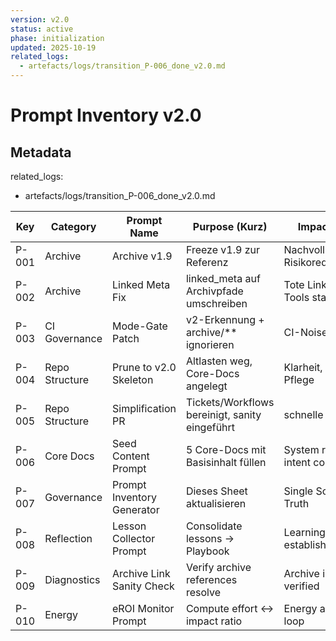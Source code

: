 ```yaml
---
version: v2.0
status: active
phase: initialization
updated: 2025-10-19
related_logs:
  - artefacts/logs/transition_P-006_done_v2.0.md
---
```


# Prompt Inventory v2.0

## Metadata
related_logs:
  - artefacts/logs/transition_P-006_done_v2.0.md

| Key   | Category       | Prompt Name                | Purpose (Kurz)                               | Impact (Wert)                        | Trigger            | Output                         | Status    | Owner   |
|-------|----------------|----------------------------|----------------------------------------------|--------------------------------------|--------------------|--------------------------------|-----------|---------|
| P-001 | Archive        | Archive v1.9              | Freeze v1.9 zur Referenz                     | Nachvollziehbarkeit, Risikoreduktion | Manual             | archive/v1.9/**                | ✅ done   | Stephan |
| P-002 | Archive        | Linked Meta Fix           | linked_meta auf Archivpfade umschreiben      | Tote Links entfernt, Tools stabil    | Manual             | fix_report.json                | ✅ done   | Stephan |
| P-003 | CI Governance  | Mode-Gate Patch           | v2-Erkennung + archive/** ignorieren         | CI-Noise eliminiert                  | Manual             | grüne CI-Basis                 | ✅ done   | Stephan |
| P-004 | Repo Structure | Prune to v2.0 Skeleton    | Altlasten weg, Core-Docs angelegt            | Klarheit, geringe Pflege             | Manual             | v2.0-Skeleton                  | ✅ done   | Stephan |
| P-005 | Repo Structure | Simplification PR         | Tickets/Workflows bereinigt, sanity eingeführt | schnelle Wartung                    | Manual             | leichtes Repo + sanity.yml     | ✅ done   | Stephan |
| P-006 | Core Docs      | Seed Content Prompt       | 5 Core-Docs mit Basisinhalt füllen           | System ready for intent confirmation | Nach P-005         | 5 Core-Docs populated (intent_state=draft) | ✅ done   | Stephan |
| P-007 | Governance     | Prompt Inventory Generator| Dieses Sheet aktualisieren                   | Single Source of Truth               | Manual/Scheduled   | aktualisiertes Inventory       | ✅ active | System  |
| P-008 | Reflection     | Lesson Collector Prompt   | Consolidate lessons → Playbook               | Learning Loop established      | After intent confirm | lessons/lessons_log.md        | 🔜 planned | System  |
| P-009 | Diagnostics    | Archive Link Sanity Check | Verify archive references resolve            | Archive integrity verified     | Manual/CI          | diagnostics/report.json        | 🔜 planned | System  |
| P-010 | Energy         | eROI Monitor Prompt       | Compute effort ↔ impact ratio                | Energy awareness loop          | Weekly/Manual      | artefacts/eROI_log.csv         | 🔜 planned | Stephan |
